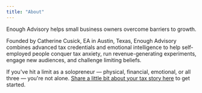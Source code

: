 ```yaml
---
title: "About"
---
```


Enough Advisory helps small business owners overcome barriers to growth.

Founded by Catherine Cusick, EA in Austin, Texas, Enough Advisory combines advanced tax credentials and emotional intelligence to help self-employed people conquer tax anxiety, run revenue-generating experiments, engage new audiences, and challenge limiting beliefs. 

If you've hit a limit as a solopreneur — physical, financial, emotional, or all three — you're not alone. [Share a little bit about your tax story here](https://www.selfemployedfaq.com/consulting) to get started.
